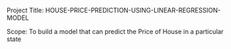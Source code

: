 Project Title: HOUSE-PRICE-PREDICTION-USING-LINEAR-REGRESSION-MODEL

Scope: To build a model that can predict the Price of House in a particular state
